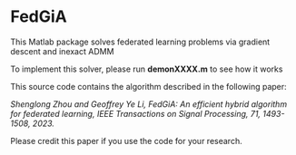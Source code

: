 # FedGiA
This Matlab package solves federated learning problems via gradient descent and inexact ADMM

To implement this solver, please run **demonXXXX.m** to see how it works

This source code contains the algorithm described in the following paper:

*Shenglong Zhou and Geoffrey Ye Li, FedGiA: An efficient hybrid algorithm for federated learning, IEEE Transactions on Signal Processing, 71, 1493-1508, 2023.* 		 

Please credit this paper if you use the code for your research.
